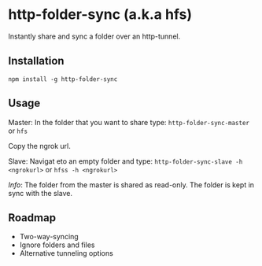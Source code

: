 # http-folder-sync (a.k.a hfs)
Instantly share and sync a folder over an http-tunnel.


Installation
------------
```
npm install -g http-folder-sync
```

Usage
-----
Master: In the folder that you want to share type: `http-folder-sync-master` or `hfs`

Copy the ngrok url.

Slave: Navigat eto an empty folder and type: `http-folder-sync-slave -h <ngrokurl>` or `hfss -h <ngrokurl>` 

_Info_: The folder from the master is shared as read-only. The folder is kept in sync with the slave.

Roadmap
-------
* Two-way-syncing
* Ignore folders and files
* Alternative tunneling options
